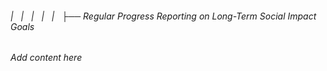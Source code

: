 ###### |   |   |   |   |   ├── Regular Progress Reporting on Long-Term Social Impact Goals

*Add content here*